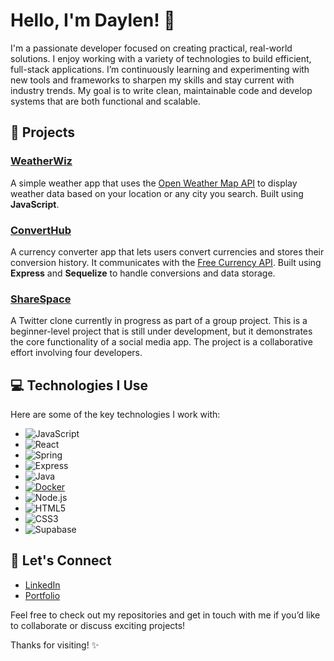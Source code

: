 # Hello, I'm Daylen! 👋

I'm a passionate developer focused on creating practical, real-world solutions. I enjoy working with a variety of technologies to build efficient, full-stack applications. I’m continuously learning and experimenting with new tools and frameworks to sharpen my skills and stay current with industry trends. My goal is to write clean, maintainable code and develop systems that are both functional and scalable.


## 🔧 Projects

### [WeatherWiz](https://github.com/notDuckk/weatherApp)
A simple weather app that uses the [Open Weather Map API](https://openweathermap.org/api) to display weather data based on your location or any city you search. Built using **JavaScript**.

### [ConvertHub](https://github.com/notDuckk/ConvertHub)
A currency converter app that lets users convert currencies and stores their conversion history. It communicates with the [Free Currency API](https://freecurrencyapi.com/). Built using **Express** and **Sequelize** to handle conversions and data storage.

### [ShareSpace](https://github.com/Wassword/sharespace)
A Twitter clone currently in progress as part of a group project. This is a beginner-level project that is still under development, but it demonstrates the core functionality of a social media app. The project is a collaborative effort involving four developers.


## 💻 Technologies I Use

Here are some of the key technologies I work with:


- ![JavaScript](https://img.shields.io/badge/JavaScript-F7DF1E?style=for-the-badge&logo=javascript&logoColor=black)
- ![React](https://img.shields.io/badge/React-61DAFB?style=for-the-badge&logo=react&logoColor=black)
- ![Spring](https://img.shields.io/badge/Spring-6DB33F?style=for-the-badge&logo=spring&logoColor=white)
- ![Express](https://img.shields.io/badge/Express-000000?style=for-the-badge&logo=express&logoColor=white)
- ![Java](https://img.shields.io/badge/Java-%23ED8B00.svg?style=for-the-badge&logo=java&logoColor=white)
- [![Docker](https://img.shields.io/badge/Docker-2496ED?style=for-the-badge&logo=docker&logoColor=white)](https://www.docker.com/)
- ![Node.js](https://img.shields.io/badge/Node.js-339933?style=for-the-badge&logo=node.js&logoColor=white)
- ![HTML5](https://img.shields.io/badge/HTML5-E34F26?style=for-the-badge&logo=html5&logoColor=white)
- ![CSS3](https://img.shields.io/badge/CSS3-1572B6?style=for-the-badge&logo=css3&logoColor=white)
- ![Supabase](https://img.shields.io/badge/Supabase-3ECF8E?style=for-the-badge&logo=supabase&logoColor=white)



## 🤝 Let's Connect
 
- [LinkedIn](https://www.linkedin.com/in/daylen-francis-bb9090258/)  
- [Portfolio](https://yourportfolio.com)

Feel free to check out my repositories and get in touch with me if you’d like to collaborate or discuss exciting projects!

Thanks for visiting! ✨

